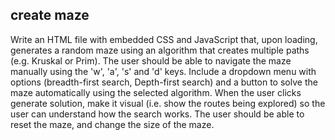 ## create maze
Write an HTML file with embedded CSS and JavaScript that, upon loading, generates a random maze using an algorithm that creates multiple paths (e.g. Kruskal or Prim). The user should be able to navigate the maze manually using the 'w', 'a', 's' and 'd' keys. Include a dropdown menu with options (breadth-first search, Depth-first search) and a button to solve the maze automatically using the selected algorithm. When the user clicks generate solution, make it visual (i.e. show the routes being explored) so the user can understand how the search works. The user should be able to reset the maze, and change the size of the maze. 